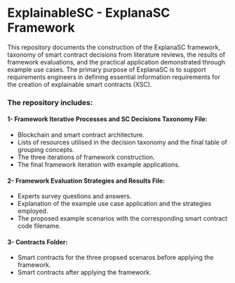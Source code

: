 # ExplainableSC - ExplanaSC Framework

This repository documents the construction of the ExplanaSC framework, taxonomy of smart contract decisions from literature reviews, the results of framework evaluations, and the practical application demonstrated through example use cases. The primary purpose of ExplanaSC is to support requirements engineers in defining essential information requirements for the creation of explainable smart contracts (XSC).


### The repository includes:


#### 1- Framework Iterative Processes and SC Decisions Taxonomy File: 
- Blockchain and smart contract architecture.
- Lists of resources utilised in the decision taxonomy and the final table of grouping concepts.
- The three iterations of framework construction.
- The final framework iteration with example applications.

#### 2- Framework Evaluation Strategies and Results File: 
- Experts survey questions and answers.
- Explanation of the example use case application and the strategies employed.
- The proposed example scenarios with the corresponding smart contract code filename.

#### 3- Contracts Folder: 
- Smart contracts for the three propsed scenaros before applying the framework.
- Smart contracts after applying the framework.

